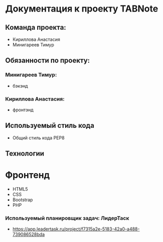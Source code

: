 # Документация к проекту TABNote
## Команда проекта:
* Кириллова Анастасия
* Минигареев Тимур
## Обязанности по проекту:
### Минигареев Тимур:
* бэкэнд
### Кириллова Анастасия:
* фронтэнд

## Используемый стиль кода 
* Общий стиль кода PEP8

## Технологии
# Фронтенд
* HTML5
* CSS
* Bootstrap
* PHP

### Используемый планировщик задач: ЛидерТаск
* https://app.leadertask.ru/project/f7315a2e-5183-42a0-a488-739086528bda

